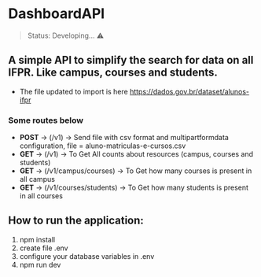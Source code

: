 # DashboardAPI

> Status: Developing... ⚠️

## A simple API to simplify the search for data on all IFPR. Like campus, courses and students.

+ The file updated to import is here https://dados.gov.br/dataset/alunos-ifpr

### Some routes below


+ **POST** -> (/v1) -> Send file with csv format and multipartformdata configuration, file = aluno-matriculas-e-cursos.csv
+ **GET** -> (/v1) -> To Get All counts about resources (campus, courses and students)
+ **GET** -> (/v1/campus/courses) -> To Get how many courses is present in all campus
+ **GET** -> (/v1/courses/students) -> To Get how many students is present in all courses

## How to run the application:

1) npm install
2) create file .env
3) configure your database variables in .env
4) npm run dev
